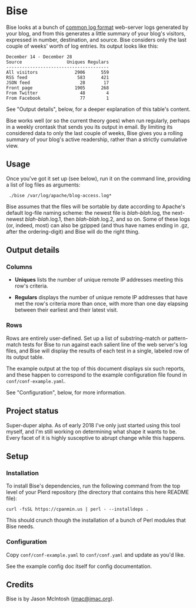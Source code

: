 # Bise

Bise looks at a bunch of [common log format](https://en.wikipedia.org/wiki/Common_Log_Format) web-server logs generated by your blog, and from this generates a little summary of your blog's visitors, expressed in number, destination, and source. Bise considers only the last couple of weeks' worth of log entries. Its output looks like this:

```
December 14 - December 28
Source                 Uniques Regulars
---------------------------------------
All visitors              2906      559
RSS feed                   583      421
JSON feed                   28       17
Front page                1905      268
From Twitter                48        4
From Facebook               77        1
```

See "Output details", below, for a deeper explanation of this table's content.

Bise works well (or so the current theory goes) when run regularly, perhaps in a weekly crontask that sends you its output in email. By limiting its considered data to only the last couple of weeks, Bise gives you a rolling summary of your blog's active readership, rather than a strictly cumulative view.

## Usage

Once you've got it set up (see below), run it on the command line, providing a list of log files as arguments:

```
 ./bise /var/log/apache/blog-access.log*
``` 
 
Bise assumes that the files will be sortable by date according to Apache's default log-file naming scheme: the newest file is _blah-blah_.log, the next-newest _blah-blah_.log.1, then _blah-blah_.log.2, and so on. Some of these logs (or, indeed, most) can also be gzipped (and thus have names ending in .gz, after the ordering-digit) and Bise will do the right thing.

## Output details

### Columns

* **Uniques** lists the number of unique remote IP addresses meeting this row's criteria.

* **Regulars** displays the number of unique remote IP addresses that have met the row's criteria more than once, with more than one day elapsing between their earliest and their latest visit.

### Rows

Rows are entirely user-defined. Set up a list of substring-match or pattern-match tests for Bise to run against each salient line of the web server's log files, and Bise will display the results of each test in a single, labeled row of its output table.

The example output at the top of this document displays six such reports, and these happen to correspond to the example configuration file found in `conf/conf-example.yaml`.

See "Configuration", below, for more information.

## Project status

Super-duper alpha. As of early 2018 I've only just started using this tool myself, and I'm still working on determining what shape it wants to be. Every facet of it is highly susceptive to abrupt change while this happens.

## Setup

### Installation

To install Bise's dependencies, run the following command from the top level of your Plerd repository (the directory that contains this here README file):

    curl -fsSL https://cpanmin.us | perl - --installdeps .
    
This should crunch though the installation of a bunch of Perl modules that Bise needs.

### Configuration

Copy `conf/conf-example.yaml` to `conf/conf.yaml` and update as you'd like.

See the example config doc itself for config documentation.

## Credits

Bise is by Jason McIntosh (<jmac@jmac.org>).
